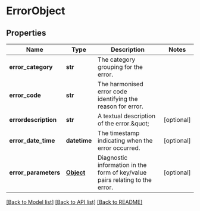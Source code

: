 # ErrorObject

## Properties
Name | Type | Description | Notes
------------ | ------------- | ------------- | -------------
**error_category** | **str** | The category grouping for the error. | 
**error_code** | **str** | The harmonised error code identifying the reason for error. | 
**errordescription** | **str** | A textual description of the error.\&quot; | [optional] 
**error_date_time** | **datetime** | The timestamp indicating when the error occurred. | [optional] 
**error_parameters** | [**Object**](Object.md) | Diagnostic information in the form of key/value pairs relating to the error. | [optional] 

[[Back to Model list]](../README.md#documentation-for-models) [[Back to API list]](../README.md#documentation-for-api-endpoints) [[Back to README]](../README.md)

